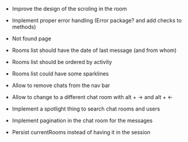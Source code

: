 - Improve the design of the scroling in the room

- Implement proper error handling (Error package? and add checks to methods)
- Not found page
- Rooms list should have the date of last message (and from whom)
- Rooms list should be ordered by activity
- Rooms list could have some sparklines
- Allow to remove chats from the nav bar
- Allow to change to a different chat room with alt + -> and alt + <-
- Implement a spotlight thing to search chat rooms and users
- Implement pagination in the chat room for the messages
- Persist currentRooms instead of having it in the session